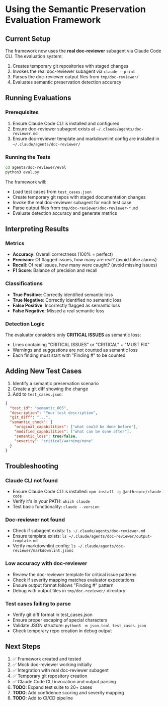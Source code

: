 # Using the Semantic Preservation Evaluation Framework

## Current Setup

The framework now uses the **real doc-reviewer** subagent via Claude Code CLI. The evaluation system:
1. Creates temporary git repositories with staged changes
2. Invokes the real doc-reviewer subagent via `claude --print`
3. Parses the doc-reviewer output files from `tmp/doc-reviewer/`
4. Evaluates semantic preservation detection accuracy

## Running Evaluations

### Prerequisites
1. Ensure Claude Code CLI is installed and configured
2. Ensure doc-reviewer subagent exists at `~/.claude/agents/doc-reviewer.md`
3. Ensure doc-reviewer template and markdownlint config are installed in `~/.claude/agents/doc-reviewer/`

### Running the Tests
```bash
cd agents/doc-reviewer/eval
python3 eval.py
```

The framework will:
- Load test cases from `test_cases.json`
- Create temporary git repos with staged documentation changes
- Invoke the real doc-reviewer subagent for each test case
- Parse output files from `tmp/doc-reviewer/doc-reviewer-*.md`
- Evaluate detection accuracy and generate metrics

## Interpreting Results

### Metrics
- **Accuracy**: Overall correctness (100% = perfect)
- **Precision**: Of flagged issues, how many are real? (avoid false alarms)
- **Recall**: Of real issues, how many were caught? (avoid missing issues)
- **F1 Score**: Balance of precision and recall

### Classifications
- **True Positive**: Correctly identified semantic loss
- **True Negative**: Correctly identified no semantic loss
- **False Positive**: Incorrectly flagged as semantic loss
- **False Negative**: Missed a real semantic loss

### Detection Logic
The evaluator considers only **CRITICAL ISSUES** as semantic loss:
- Lines containing "CRITICAL ISSUES" or "CRITICAL" + "MUST FIX"
- Warnings and suggestions are not counted as semantic loss
- Each finding must start with "Finding #" to be counted

## Adding New Test Cases

1. Identify a semantic preservation scenario
2. Create a git diff showing the change
3. Add to `test_cases.json`:
```json
{
  "test_id": "semantic_005",
  "description": "Your test description",
  "git_diff": "...",
  "semantic_check": {
    "original_capabilities": ["what could be done before"],
    "modified_capabilities": ["what can be done after"],
    "semantic_loss": true/false,
    "severity": "critical/warning/none"
  }
}
```

## Troubleshooting

### Claude CLI not found
- Ensure Claude Code CLI is installed: `npm install -g @anthropic/claude-code`
- Verify it's in your PATH: `which claude`
- Test basic functionality: `claude --version`

### Doc-reviewer not found
- Check if subagent exists: `ls ~/.claude/agents/doc-reviewer.md`
- Ensure template exists: `ls ~/.claude/agents/doc-reviewer/output-template.md`
- Verify markdownlint config: `ls ~/.claude/agents/doc-reviewer/markdownlint.jsonc`

### Low accuracy with doc-reviewer
- Review the doc-reviewer template for critical issue patterns
- Check if severity mapping matches evaluator expectations
- Ensure output format follows "Finding #" pattern
- Debug with output files in `tmp/doc-reviewer/` directory

### Test cases failing to parse
- Verify git diff format in test_cases.json
- Ensure proper escaping of special characters
- Validate JSON structure: `python3 -m json.tool test_cases.json`
- Check temporary repo creation in debug output

## Next Steps

1. ✅ Framework created and tested
2. ✅ Mock doc-reviewer working initially
3. ✅ Integration with real doc-reviewer subagent
4. ✅ Temporary git repository creation
5. ✅ Claude Code CLI invocation and output parsing
6. **TODO**: Expand test suite to 20+ cases
7. **TODO**: Add confidence scoring and severity mapping
8. **TODO**: Add to CI/CD pipeline